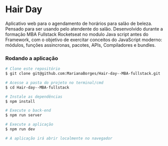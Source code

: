 # Hair Day
<p>
  Aplicativo web para o agendamento de horários para salão de beleza. Pensado para ser usando pelo atendente do salão.
  Desenvolvido durante a formação MBA Fullstack Rocketseat no modulo Java script antes do Framework, com o objetivo de 
  exercitar conceitos do JavaScript moderno: módulos, funções assincronas, pacotes, APIs, Compiladores e bundles.
</p>

### Rodando a aplicação

```bash
# Clone este repositório
$ git clone git@github.com:MarianaBorges/Hair-day--MBA-fullstack.git

# Acesse a pasta do projeto no terminal/cmd
$ cd Hair-day--MBA-fullstack

# Instale as dependências
$ npm install

# Execute o back-end
$ npm run server

# Execute a aplicação
$ npm run dev

# A aplicação irá abrir localmente no navegador
```
